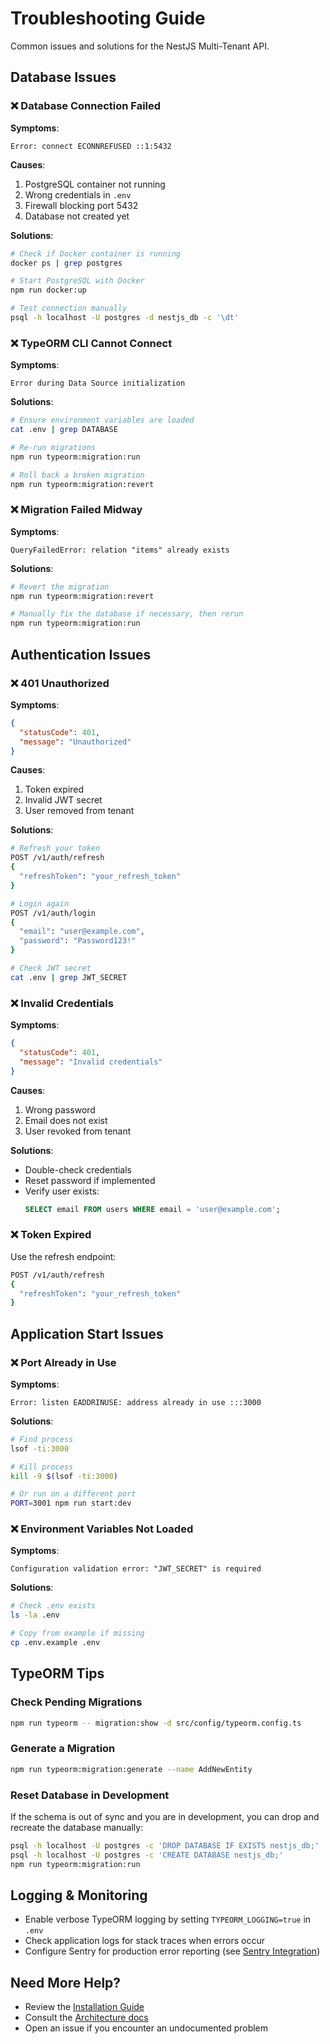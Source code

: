 # Troubleshooting Guide

Common issues and solutions for the NestJS Multi-Tenant API.

## Database Issues

### ❌ Database Connection Failed

**Symptoms**:
```
Error: connect ECONNREFUSED ::1:5432
```

**Causes**:
1. PostgreSQL container not running
2. Wrong credentials in `.env`
3. Firewall blocking port 5432
4. Database not created yet

**Solutions**:

```bash
# Check if Docker container is running
docker ps | grep postgres

# Start PostgreSQL with Docker
npm run docker:up

# Test connection manually
psql -h localhost -U postgres -d nestjs_db -c '\dt'
```

### ❌ TypeORM CLI Cannot Connect

**Symptoms**:
```
Error during Data Source initialization
```

**Solutions**:

```bash
# Ensure environment variables are loaded
cat .env | grep DATABASE

# Re-run migrations
npm run typeorm:migration:run

# Roll back a broken migration
npm run typeorm:migration:revert
```

### ❌ Migration Failed Midway

**Symptoms**:
```
QueryFailedError: relation "items" already exists
```

**Solutions**:

```bash
# Revert the migration
npm run typeorm:migration:revert

# Manually fix the database if necessary, then rerun
npm run typeorm:migration:run
```

## Authentication Issues

### ❌ 401 Unauthorized

**Symptoms**:
```json
{
  "statusCode": 401,
  "message": "Unauthorized"
}
```

**Causes**:
1. Token expired
2. Invalid JWT secret
3. User removed from tenant

**Solutions**:

```bash
# Refresh your token
POST /v1/auth/refresh
{
  "refreshToken": "your_refresh_token"
}

# Login again
POST /v1/auth/login
{
  "email": "user@example.com",
  "password": "Password123!"
}

# Check JWT secret
cat .env | grep JWT_SECRET
```

### ❌ Invalid Credentials

**Symptoms**:
```json
{
  "statusCode": 401,
  "message": "Invalid credentials"
}
```

**Causes**:
1. Wrong password
2. Email does not exist
3. User revoked from tenant

**Solutions**:
- Double-check credentials
- Reset password if implemented
- Verify user exists:
  ```sql
  SELECT email FROM users WHERE email = 'user@example.com';
  ```

### ❌ Token Expired

Use the refresh endpoint:

```bash
POST /v1/auth/refresh
{
  "refreshToken": "your_refresh_token"
}
```

## Application Start Issues

### ❌ Port Already in Use

**Symptoms**:
```
Error: listen EADDRINUSE: address already in use :::3000
```

**Solutions**:

```bash
# Find process
lsof -ti:3000

# Kill process
kill -9 $(lsof -ti:3000)

# Or run on a different port
PORT=3001 npm run start:dev
```

### ❌ Environment Variables Not Loaded

**Symptoms**:
```
Configuration validation error: "JWT_SECRET" is required
```

**Solutions**:

```bash
# Check .env exists
ls -la .env

# Copy from example if missing
cp .env.example .env
```

## TypeORM Tips

### Check Pending Migrations

```bash
npm run typeorm -- migration:show -d src/config/typeorm.config.ts
```

### Generate a Migration

```bash
npm run typeorm:migration:generate --name AddNewEntity
```

### Reset Database in Development

If the schema is out of sync and you are in development, you can drop and recreate the database manually:

```bash
psql -h localhost -U postgres -c 'DROP DATABASE IF EXISTS nestjs_db;'
psql -h localhost -U postgres -c 'CREATE DATABASE nestjs_db;'
npm run typeorm:migration:run
```

## Logging & Monitoring

- Enable verbose TypeORM logging by setting `TYPEORM_LOGGING=true` in `.env`
- Check application logs for stack traces when errors occur
- Configure Sentry for production error reporting (see [Sentry Integration](./integrations/sentry.md))

## Need More Help?

- Review the [Installation Guide](./getting-started/installation.md)
- Consult the [Architecture docs](./architecture/overview.md)
- Open an issue if you encounter an undocumented problem
